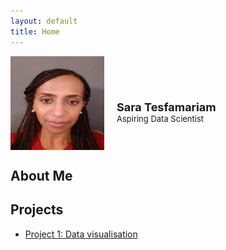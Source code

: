 ```yaml
---
layout: default
title: Home
---
```

<div style="display: flex; align-items: center;">
  <img src="https://github.com/tes2sara/sara_tesfamariam/blob/main/Profile.jpg?raw=true" alt="Profile Picture" style="height: 150px; width:150px; boarder-radius:50%; margin-right: 20px;">
  <div style="display: flex; flex-direction: column; justify-content: center; padding-top: 30px;">
    <h1 style="font-size: 18px; margin: 0;">Sara Tesfamariam</h1>
    <p style="font-size: 13px; margin: 0;">Aspiring Data Scientist</p>
  </div>
</div>

## About Me

## Projects
- [Project 1: Data visualisation](project1.md)

  
  



